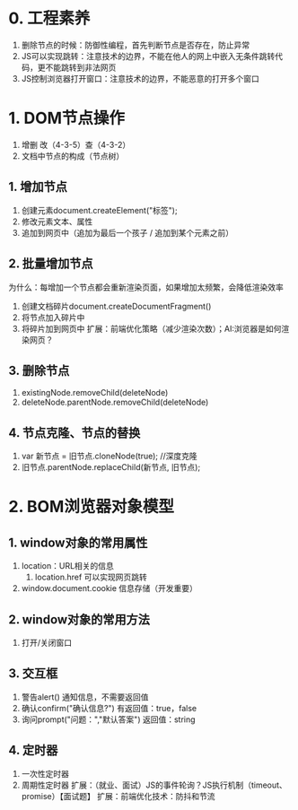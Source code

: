 # 0. 工程素养
1. 删除节点的时候：防御性编程，首先判断节点是否存在，防止异常
2. JS可以实现跳转：注意技术的边界，不能在他人的网上中嵌入无条件跳转代码，更不能跳转到非法网页
3. JS控制浏览器打开窗口：注意技术的边界，不能恶意的打开多个窗口

# 1. DOM节点操作
1. 增删 改（4-3-5）查（4-3-2）
2. 文档中节点的构成（节点树）
## 1. 增加节点
1. 创建元素document.createElement("标签");
2. 修改元素文本、属性
3. 追加到网页中（追加为最后一个孩子  / 追加到某个元素之前）
## 2. 批量增加节点
为什么：每增加一个节点都会重新渲染页面，如果增加太频繁，会降低渲染效率
1. 创建文档碎片document.createDocumentFragment()
2. 将节点加入碎片中
3. 将碎片加到网页中
扩展：前端优化策略（减少渲染次数）；AI:浏览器是如何渲染网页？
## 3. 删除节点
1. existingNode.removeChild(deleteNode)
2. deleteNode.parentNode.removeChild(deleteNode)
## 4. 节点克隆、节点的替换
1. var 新节点 = 旧节点.cloneNode(true); //深度克隆
2. 旧节点.parentNode.replaceChild(新节点, 旧节点);

# 2. BOM浏览器对象模型
## 1. window对象的常用属性
1. location：URL相关的信息
	1. location.href 可以实现网页跳转
2. window.document.cookie 信息存储（开发重要）
## 2. window对象的常用方法
1. 打开/关闭窗口
## 3. 交互框
1. 警告alert() 通知信息，不需要返回值
2. 确认confirm("确认信息?") 有返回值：true，false
3. 询问prompt("问题：","默认答案") 返回值：string
## 4. 定时器
1. 一次性定时器
2. 周期性定时器
扩展：（就业、面试）JS的事件轮询？JS执行机制（timeout、promise）【面试题】
扩展：前端优化技术：防抖和节流